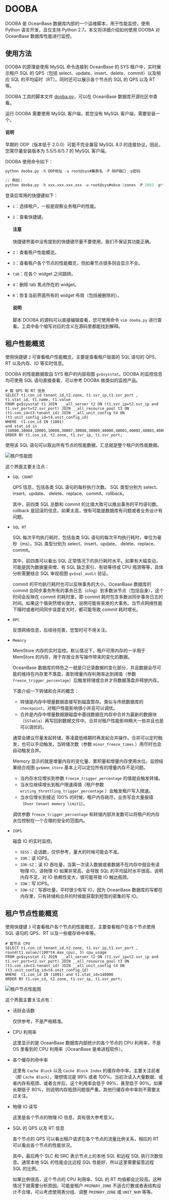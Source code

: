 # DOOBA

DOOBA 是 OceanBase 数据库内部的一个运维脚本，用于性能监控，使用 Python 语言开发，且仅支持 Python 2.7。本文将详细介绍如何使用 DOOBA 对 OceanBase 数据库性能进行监控。

## 使用方法

DOOBA 的原理是使用 MySQL 命令连接到 OceanBase 的 SYS 租户中，实时展示租户 SQL 的 QPS（包括 select、update、insert、delete、commit）以及相应 SQL 的平均延时（RT）。同时还可以展示各个节点的 SQL 的 QPS 以及 RT 等。

DOOBA 工具的脚本文件 [dooba.py](https://github.com/oceanbase/oceanbase/blob/master/script/dooba/dooba)，可以在 OceanBase 数据库开源社区中查看。

运行 DOOBA 需要使用 MySQL 客户端，若您没有 MySQL 客户端，需要安装一个。

  <main id="notice" type='explain'>
    <h4>说明</h4>
    <p>早期的 ODP（版本低于 2.0.0）可能不完全兼容 MySQL 8.0 的连接协议，因此，您需尽量安装版本为 5.5/5.6/5.7 的 MySQL 客户端。</p>
  </main>

DOOBA 使用命令如下：

```sql
python dooba.py -h ODP地址 -u root@sys#集群名 -P ODP端口 -p密码

// 例如：
python dooba.py -h xxx.xxx.xxx.xxx -u root@sys#obce-3zones -P 2883 -p******
```

登录后常用的快捷键如下：

* `c`：选择租户，一般是观察业务租户的性能。
* `1`：查看快捷键。

  <main id="notice" type='notice'>
    <h4>注意</h4>
    <p>快捷键界面中没有提到的快捷键尽量不要使用，我们不保证其功能正确。</p>
  </main>
  
* `2`：查看租户性能概览。
* `3`：查看租户各个节点的性能概览，但如果节点很多则会显示不全。
* `tab`：在各个 widget 之间跳转。
* `d`：删除 tab 焦点所在的 widget。
* `R`：恢复当前界面所有的 widget 布局（包括被删除的）。

  <main id="notice" type='explain'>
    <h4>说明</h4>
    <p>脚本 DOOBA 的源码可以直接编辑查看，您可使用命令 <code>vim dooba.py</code> 进行查看。工具中各个缩写对应的含义在源码里都能找到解释。</p>
  </main>

## 租户性能概览

使用快捷键 `2` 可查看租户性能概览，主要是查看租户层面的 SQL 语句的 QPS、RT 以及内存、IO 等实时信息。

DOOBA 的性能数据取自 SYS 租户的内部视图 `gv$sysstat`。DOOBA 的监控信息均可使用 SQL 语句直接查看，可以参考 DOOBA 做类似的监控产品。

```unknow
# 取 QPS 和 RT 信息
SELECT t1.con_id tenant_id,t2.zone, t1.svr_ip,t1.svr_port , t1.stat_id, t1.name, t1.value 
FROM gv$sysstat t1 JOIN  __all_server t2 ON (t1.svr_ip=t2.svr_ip and t1.svr_port=t2.svr_port) JOIN __all_resource_pool t3 ON (t1.con_id=t3.tenant_id) JOIN __all_unit_config t4 ON (t3.unit_config_id=t4.unit_config_id) 
WHERE  t1.con_id IN (1001) 
and stat_id in (10000,10004,10005,10006,30007,30008,30009,40000,40001,40002,40003,40004,40005,40006,40007,40008,40009,40010,40011,40012,40013,50000,50001,50002,50003,50004,50005,50006,50007,50008,50009,50010,50011,60000,60002,60003,60005,130000,130001,130002,130004)   
ORDER BY t1.con_id, t2.zone, t1.svr_ip, t1.svr_port;
```

使用该 SQL 语句可以取出所有节点的性能数据，汇总就是整个租户的性能数据。

![租户性能图](https://help-static-aliyun-doc.aliyuncs.com/assets/img/zh-CN/8508588361/p365164.png)

这个界面主要关注点：

* `SQL COUNT`

  QPS 信息，包括各类 SQL 语句的每秒执行次数。 SQL 类型分别为 select、insert、update、 delete、replace、commit、rollback。

  其中，前四类 SQL 总数和 commit 的比值大致可以推出事务的平均语句数。rollback 是回滚的信息，如果太高，很有可能是数据库有问题或者业务设计有问题。
  
* `SQL RT`

  SQL 每次平均执行耗时，包括各类 SQL 语句的每次平均执行耗时，单位为毫秒（ms）。SQL 类型分别为 select、insert、update、 delete、replace、commit。

  其中，前四类可以看出 SQL 正常情况下的执行耗时水平。如果有大幅变动，可能是因为数据量突增、有 SQL 缺乏索引、有锁等待或 CPU 瓶颈等等，具体分析需要结合 SQL 审视视图 `gv$sql_audit` 验证。

  commit 的平均执行耗时也可以反映事务的大小。OceanBase 数据库的 commit 会同步事务所有的事务日志（clog）到多数派节点（包括自身），这个时间会反映在 commit 的耗时里，即 commit 耗时包含多数派同步事务日志的时间。如果这个值突然增长很大，说明可能有突发的大事务。当节点网络性能下降时或者时间同步误差变大时，都可能导致 commit 耗时增长。
  
* `RPC`

  反馈网络信息，后续待完善，您暂时可不用关注。
  
* `Memory`

  MemStore 内存的实时监控。默认情况下，租户可用内存的一半用于 MemStore 的内存，用于存放业务写操作带来的变化的数据。

  OceanBase 数据库的特色之一就是只记录数据的变化部分，并且数据会尽可能的维持在内存里不落盘，直到增量内存利用率达到阈值（参数 `freeze_trigger_percentage`）后触发转储或合并才将数据落盘并释放内存。

  下面介绍一下转储和合并的概念：

  * 转储是内存中增量数据直接写到磁盘暂存。类似与传统数据库的 `checkpoint`，对租户性能影响很小并且可以调优。
  * 合并是内存中增量数据跟磁盘中基线数据在内存中合并为最新的数据块（`SSTable`）再写回到数据文件中。合并对租户性能影响稍大一些并且也是可以调优的。

  通常会建议尽量发起转储，等凌晨低峰期时再发起合并操作。合并可以定时触发，也可以手动触发。当转储次数（参数 `minor_freeze_times` ）用尽时也会自动触发合并。

  Memory 显示的就是增量内存的变化量、累积量和增量内存使用水位。监控结果结合视图 `gv$mem_store` 基本上可以定位所有的增量内存不足问题。

  * 当内存水位增长到参数 `freeze_trigger_percentage` 的值就会触发转储。
  * 当水位继续增长到租户限速阈值（租户参数 `writing_throttling_trigger_percentage` ）会触发租户写入限速。
  * 当水位增长到接近 100% 的时候，租户内存耗尽，业务写会大量报错（`Over tenant memory limit1`）。

  调优参数 `freeze_trigger_percentage` 和转储内部并发数可以将租户的内存水位控制在一个合理的安全的范围内。
  
* `IOPS`

  磁盘 IO 的实时监控。

  * `SESS`：会话数，仅供参考，量大的时候可能会不准。
  * `IOR`：读 IOPS。
  * `IOR-SZ`：读 IO 吞吐量，当第一次读入数据或者数据不在内存中就会有读物理 IO。读物理 IO 如果非常高，会导致 SQL 的平均延时水平很高，说明内存不足，对 IO 依赖性变大，很可能导致 IO 触达瓶颈。
  * `IOW`：写 IOPS。
  * `IOW-SZ`：写吞吐量，平时很少有写 IO，因为 OceanBase 数据库的写都在内存里，只有转储和合并的时候能获取到短暂的密集的写 IO。

## 租户节点性能概览

使用快捷键 `3` 可查看租户各个节点的性能概览，主要查看租户在各个节点使用 SQL 语句的 QPS、RT 以及一些缓存命中率等。

```unknow
# 取节点 CPU
SELECT t1.con_id tenant_id,t2.zone, t1.svr_ip,t1.svr_port , round(t1.value/(100*t4.max_cpu), 3) cpu_usage 
FROM gv$sysstat t1 JOIN  __all_server t2 ON (t1.svr_ip=t2.svr_ip and t1.svr_port=t2.svr_port) JOIN __all_resource_pool t3 ON (t1.con_id=t3.tenant_id) JOIN __all_unit_config t4 ON (t3.unit_config_id=t4.unit_config_id) 
WHERE  t1.con_id IN (1001) and t1.stat_id=140006  
ORDER BY t1.con_id, t2.zone, t1.svr_ip, t1.svr_port;
```

![租户节点性能图](https://help-static-aliyun-doc.aliyuncs.com/assets/img/zh-CN/8508588361/p365165.png)

这个界面主要关注点有：

* 活跃会话数

  仅供参考，不是严格精准。
  
* CPU 利用率

  这里显示的是 OceanBase 数据库内部统计的各个节点的 CPU 利用率，不是 OS 里看到的 CPU 利用率（OceanBase 是单进程软件）。
  
* 各个缓存的命中率

  这里有 `Cache Block` 以及 `Cache Block Index` 的缓存命中率。主要关注前者（即 `Cache Block`），理想情况是 99% 或者 100%。当初次读入大量数据、或者内存有瓶颈、或者合并后，这个利用率会低于 99%，甚至低于 90%。如果长期低于 80%，则说明内存瓶颈问题很严重。其他行缓存命中率则不需要太过关注。
  
* 物理 IO 读写

  这里是各个节点的物理 IO 信息，具有很大参考意义。
  
* SQL 的 QPS 以及 RT 信息

  各个节点的 QPS 可以看出租户请求在各个节点的流量比例关系，相应的 RT 可以看出各个节点的性能状况。

  其中，最后两个 SLC 和 SRC 表示节点上的本地 SQL 和远程 SQL 执行次数信息。通常本地 SQL 的性能会比远程 SQL 性能好，所以这里需要留意远程 SQL 的比例。

  如果比例很高，这个节点的 CPU 利用率、SQL 的 RT 均值都会比较高。这种情况下就需要分析原因。可能是租户 `PRIMARY_ZONE` 不适合打散或者表结构设计不合理，可以考虑使用表分组、调整 `PRIMARY_ZONE` 或 `UNIT_NUM` 等等。
  